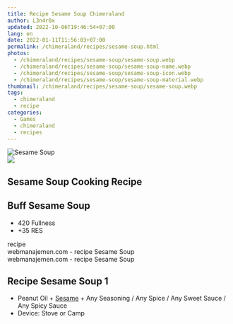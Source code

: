 ```yaml
---
title: Recipe Sesame Soup Chimeraland
author: L3n4r0x
updated: 2022-10-06T19:46:54+07:00
lang: en
date: 2022-01-11T11:56:03+07:00
permalink: /chimeraland/recipes/sesame-soup.html
photos:
  - /chimeraland/recipes/sesame-soup/sesame-soup.webp
  - /chimeraland/recipes/sesame-soup/sesame-soup-name.webp
  - /chimeraland/recipes/sesame-soup/sesame-soup-icon.webp
  - /chimeraland/recipes/sesame-soup/sesame-soup-material.webp
thumbnail: /chimeraland/recipes/sesame-soup/sesame-soup.webp
tags:
  - chimeraland
  - recipe
categories:
  - Games
  - chimeraland
  - recipes
---
```


<link
  rel="stylesheet"
  href="https://rawcdn.githack.com/dimaslanjaka/Web-Manajemen/870a349/css/bootstrap-5-3-0-alpha3-wrapper.css"
/>
<section id="bootstrap-wrapper">
  <div data-bs-theme="dark">
    <div class="card mb-2">
      <div class="card-body">
        <div class="row g-0">
          <div class="col-sm-4 position-relative mb-2">
            <img
              src="https://www.webmanajemen.com/chimeraland/recipes/sesame-soup/sesame-soup-material.webp"
              class="card-img fit-cover w-100 h-100"
              alt="Sesame Soup"
              data-fancybox="true"
            />
          </div>
          <div class="col-sm-8 mb-2">
            <div class="card-body">
              <div class="d-flex flex-row align-items-center mb-3">
                <img
                  class="d-inline-block me-2"
                  src="https://www.webmanajemen.com/chimeraland/recipes/sesame-soup/sesame-soup-icon.webp"
                  width="auto"
                  height="auto"
                  style="vertical-align: middle"
                />
                <h2 class="fs-5">Sesame Soup Cooking Recipe</h2>
              </div>
              <h2 class="card-title fs-5">Buff Sesame Soup</h2>
              <div class="card-text">
                <ul>
                  <li>420 Fullness</li>
                  <li>+35 RES</li>
                </ul>
              </div>
              <span class="badge rounded-pill">recipe</span>
            </div>
            <div class="card-footer text-end text-muted mt-auto">
              webmanajemen.com - recipe Sesame Soup
            </div>
          </div>
        </div>
      </div>
      <div class="card-footer text-end text-muted">
        webmanajemen.com - recipe Sesame Soup
      </div>
    </div>
    <div class="row mb-2">
      <div class="col-12 col-lg-6 recipe-item mb-2">
        <div class="card">
          <div class="card-body">
            <h2 class="card-title fs-5">Recipe Sesame Soup 1</h2>
            <div class="card-text">
              <ul>
                <li>
                  Peanut Oil<span> + </span
                  ><a
                    class="text-decoration-none text-primary"
                    href="/chimeraland/materials/sesame.html"
                    >Sesame</a
                  ><span> + </span>Any Seasoning<span> / </span>Any Spice<span>
                    / </span
                  >Any Sweet Sauce<span> / </span>Any Spicy Sauce
                </li>
                <li>Device: Stove or Camp</li>
              </ul>
            </div>
          </div>
        </div>
      </div>
    </div>
  </div>
</section>